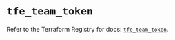# `tfe_team_token`

Refer to the Terraform Registry for docs: [`tfe_team_token`](https://registry.terraform.io/providers/hashicorp/tfe/0.63.0/docs/resources/team_token).
